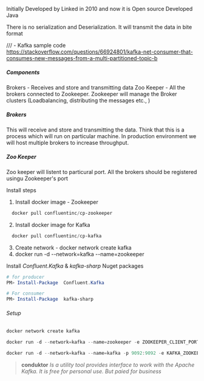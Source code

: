 

Initially Developed by Linked in 2010 and now it is Open source
Developed Java


There is no serialization and Deserialization. It will transmit the data in bite format

/// - Kafka sample code https://stackoverflow.com/questions/66924801/kafka-net-consumer-that-consumes-new-messages-from-a-multi-partitioned-topic-b




##### Components
Brokers - Receives and store and transmitting data
Zoo Keeper - All the brokers connected to Zookeeper. Zookeeper will manage the Broker clusters (Loadbalancing, distributing the messages etc., )


##### Brokers
This will receive and store and transmitting the data. Think that this is a process which will run on particular machine. In production environment we will host multiple brokers to increase throughput.



##### Zoo Keeper
Zoo keeper will listent to particural port. All the brokers should be registered usingu  Zookeeper's port



Install steps
1. Install docker image - Zookeeper
```powershell
  docker pull confluentinc/cp-zookeeper
```
2. Install docker image for Kafka
```powershell
  docker pull confluentinc/cp-kafka
```
3. Create network - docker network create kafka
4. docker run -d --network=kafka --name=zookeeper


Install *Confluent.Kafka* & *kafka-sharp* Nuget packages
``` powershell
# for producer
PM> Install-Package  Confluent.Kafka

# For consumer
PM> Install-Package  kafka-sharp

```
###### Setup
``` powershell
docker network create kafka

docker run -d --network=kafka --name=zookeeper -e ZOOKEEPER_CLIENT_PORT=2181 -e ZOOKEEPER_TICK_TIME=2000 -p 2181:2181 confluentinc/cp-zookeeper

docker run -d --network=kafka --name=kafka -p 9092:9092 -e KAFKA_ZOOKEEPER_CONNECT=zookeeper:2181 -e KAFKA_ADVERTISED_LISTENERS=PLAINTEXT://LOCALHOST:9092 confluentinc/cp-kafka
```
>**conduktor** *Is a utility tool provides interface to work with the Apache Kafka. It is free for personal use. But paied for business*

